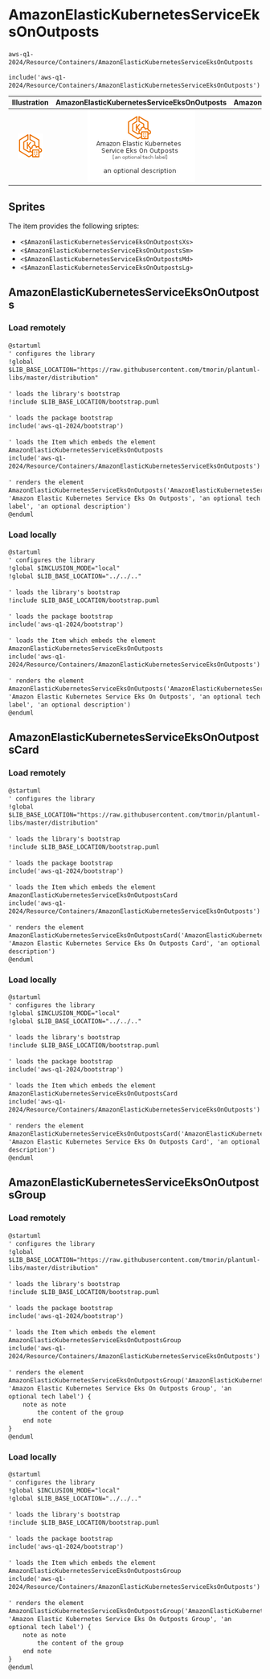 # AmazonElasticKubernetesServiceEksOnOutposts


```text
aws-q1-2024/Resource/Containers/AmazonElasticKubernetesServiceEksOnOutposts
```

```text
include('aws-q1-2024/Resource/Containers/AmazonElasticKubernetesServiceEksOnOutposts')
```



| Illustration | AmazonElasticKubernetesServiceEksOnOutposts | AmazonElasticKubernetesServiceEksOnOutpostsCard | AmazonElasticKubernetesServiceEksOnOutpostsGroup |
| :---: | :---: | :---: | :---: |
| ![illustration for Illustration](../../../aws-q1-2024/Resource/Containers/AmazonElasticKubernetesServiceEksOnOutposts.png) | ![illustration for AmazonElasticKubernetesServiceEksOnOutposts](../../../aws-q1-2024/Resource/Containers/AmazonElasticKubernetesServiceEksOnOutposts.Local.png) | ![illustration for AmazonElasticKubernetesServiceEksOnOutpostsCard](../../../aws-q1-2024/Resource/Containers/AmazonElasticKubernetesServiceEksOnOutpostsCard.Local.png) | ![illustration for AmazonElasticKubernetesServiceEksOnOutpostsGroup](../../../aws-q1-2024/Resource/Containers/AmazonElasticKubernetesServiceEksOnOutpostsGroup.Local.png) |



## Sprites
The item provides the following sriptes:

- `<$AmazonElasticKubernetesServiceEksOnOutpostsXs>`
- `<$AmazonElasticKubernetesServiceEksOnOutpostsSm>`
- `<$AmazonElasticKubernetesServiceEksOnOutpostsMd>`
- `<$AmazonElasticKubernetesServiceEksOnOutpostsLg>`





## AmazonElasticKubernetesServiceEksOnOutposts

### Load remotely
```plantuml
@startuml
' configures the library
!global $LIB_BASE_LOCATION="https://raw.githubusercontent.com/tmorin/plantuml-libs/master/distribution"

' loads the library's bootstrap
!include $LIB_BASE_LOCATION/bootstrap.puml

' loads the package bootstrap
include('aws-q1-2024/bootstrap')

' loads the Item which embeds the element AmazonElasticKubernetesServiceEksOnOutposts
include('aws-q1-2024/Resource/Containers/AmazonElasticKubernetesServiceEksOnOutposts')

' renders the element
AmazonElasticKubernetesServiceEksOnOutposts('AmazonElasticKubernetesServiceEksOnOutposts', 'Amazon Elastic Kubernetes Service Eks On Outposts', 'an optional tech label', 'an optional description')
@enduml
```

### Load locally
```plantuml
@startuml
' configures the library
!global $INCLUSION_MODE="local"
!global $LIB_BASE_LOCATION="../../.."

' loads the library's bootstrap
!include $LIB_BASE_LOCATION/bootstrap.puml

' loads the package bootstrap
include('aws-q1-2024/bootstrap')

' loads the Item which embeds the element AmazonElasticKubernetesServiceEksOnOutposts
include('aws-q1-2024/Resource/Containers/AmazonElasticKubernetesServiceEksOnOutposts')

' renders the element
AmazonElasticKubernetesServiceEksOnOutposts('AmazonElasticKubernetesServiceEksOnOutposts', 'Amazon Elastic Kubernetes Service Eks On Outposts', 'an optional tech label', 'an optional description')
@enduml
```

## AmazonElasticKubernetesServiceEksOnOutpostsCard

### Load remotely
```plantuml
@startuml
' configures the library
!global $LIB_BASE_LOCATION="https://raw.githubusercontent.com/tmorin/plantuml-libs/master/distribution"

' loads the library's bootstrap
!include $LIB_BASE_LOCATION/bootstrap.puml

' loads the package bootstrap
include('aws-q1-2024/bootstrap')

' loads the Item which embeds the element AmazonElasticKubernetesServiceEksOnOutpostsCard
include('aws-q1-2024/Resource/Containers/AmazonElasticKubernetesServiceEksOnOutposts')

' renders the element
AmazonElasticKubernetesServiceEksOnOutpostsCard('AmazonElasticKubernetesServiceEksOnOutpostsCard', 'Amazon Elastic Kubernetes Service Eks On Outposts Card', 'an optional description')
@enduml
```

### Load locally
```plantuml
@startuml
' configures the library
!global $INCLUSION_MODE="local"
!global $LIB_BASE_LOCATION="../../.."

' loads the library's bootstrap
!include $LIB_BASE_LOCATION/bootstrap.puml

' loads the package bootstrap
include('aws-q1-2024/bootstrap')

' loads the Item which embeds the element AmazonElasticKubernetesServiceEksOnOutpostsCard
include('aws-q1-2024/Resource/Containers/AmazonElasticKubernetesServiceEksOnOutposts')

' renders the element
AmazonElasticKubernetesServiceEksOnOutpostsCard('AmazonElasticKubernetesServiceEksOnOutpostsCard', 'Amazon Elastic Kubernetes Service Eks On Outposts Card', 'an optional description')
@enduml
```

## AmazonElasticKubernetesServiceEksOnOutpostsGroup

### Load remotely
```plantuml
@startuml
' configures the library
!global $LIB_BASE_LOCATION="https://raw.githubusercontent.com/tmorin/plantuml-libs/master/distribution"

' loads the library's bootstrap
!include $LIB_BASE_LOCATION/bootstrap.puml

' loads the package bootstrap
include('aws-q1-2024/bootstrap')

' loads the Item which embeds the element AmazonElasticKubernetesServiceEksOnOutpostsGroup
include('aws-q1-2024/Resource/Containers/AmazonElasticKubernetesServiceEksOnOutposts')

' renders the element
AmazonElasticKubernetesServiceEksOnOutpostsGroup('AmazonElasticKubernetesServiceEksOnOutpostsGroup', 'Amazon Elastic Kubernetes Service Eks On Outposts Group', 'an optional tech label') {
    note as note
        the content of the group
    end note
}
@enduml
```

### Load locally
```plantuml
@startuml
' configures the library
!global $INCLUSION_MODE="local"
!global $LIB_BASE_LOCATION="../../.."

' loads the library's bootstrap
!include $LIB_BASE_LOCATION/bootstrap.puml

' loads the package bootstrap
include('aws-q1-2024/bootstrap')

' loads the Item which embeds the element AmazonElasticKubernetesServiceEksOnOutpostsGroup
include('aws-q1-2024/Resource/Containers/AmazonElasticKubernetesServiceEksOnOutposts')

' renders the element
AmazonElasticKubernetesServiceEksOnOutpostsGroup('AmazonElasticKubernetesServiceEksOnOutpostsGroup', 'Amazon Elastic Kubernetes Service Eks On Outposts Group', 'an optional tech label') {
    note as note
        the content of the group
    end note
}
@enduml
```

